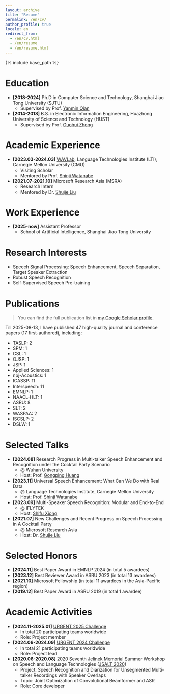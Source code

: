 ```yaml
---
layout: archive
title: "Resume"
permalink: /en/cv/
author_profile: true
locale: en
redirect_from:
  - /en/cv.html
  - /en/resume
  - /en/resume.html
---
```


{% include base_path %}

Education
======
* **[2018-2024]** Ph.D in Computer Science and Technology, Shanghai Jiao Tong University (SJTU)
  * Supervised by Prof. [Yanmin Qian](https://audiocc.sjtu.edu.cn/en/members/yanmin.qian)
* **[2014-2018]** B.S. in Electronic Information Engineering, Huazhong University of Science and Technology (HUST)
  * Supervised by Prof. [Guohui Zhong](https://ieeexplore.ieee.org/author/37397201500)

Academic Experience
======
* **[2023.03-2024.03]** [WAVLab](https://wavlab.org/), Language Technologies Institute (LTI), Carnegie Mellon University (CMU)
  * Visiting Scholar
  * Mentored by Prof. [Shinji Watanabe](https://sites.google.com/view/shinjiwatanabe)
* **[2021.07-2021.10]** Microsoft Research Asia (MSRA)
  * Research Intern
  * Mentored by Dr. [Shujie Liu](https://www.microsoft.com/en-us/research/people/shujliu/)

Work Experience
======
* **[2025-now]** Assistant Professor
  * School of Artificial Intelligence, Shanghai Jiao Tong University

Research Interests
======
* Speech Signal Processing: Speech Enhancement, Speech Separation, Target Speaker Extraction
* Robust Speech Recognition
* Self-Supervised Speech Pre-training

Publications
======
<!-- <ul>{% for post in site.publications reversed %}
    {% include archive-single-cv.html %}
  {% endfor %}</ul> -->

> You can find the full publication list in [my Google Scholar profile]({{site.author.googlescholar}}).

Till 2025-08-13, I have published 47 high-quality journal and conference papers (17 first-authored), including:
* TASLP: 2
* SPM: 1
* CSL: 1
* OJSP: 1
* JSP: 1
* Applied Sciences: 1
* npj-Acoustics: 1
* ICASSP: 11
* Interspeech: 11
* EMNLP: 1
* NAACL-HLT: 1
* ASRU: 8
* SLT: 2
* WASPAA: 2
* ISCSLP: 2
* DSLW: 1

Selected Talks
======
<!-- <ul>{% for post in site.talks reversed %}
    {% include archive-single-talk-cv.html  %}
  {% endfor %}</ul> -->
* **[2024.08]** Research Progress in Multi-talker Speech Enhancement and Recognition under the Cocktail Party Scenario
  * @ Wuhan University
  * Host: Prof. [Gongping Huang](https://www.researchgate.net/profile/Gongping-Huang)
* **[2023.11]** Universal Speech Enhancement: What Can We Do with Real Data
  * @ Language Technologies Institute, Carnegie Mellon University
  * Host: Prof. [Shinji Watanabe](https://sites.google.com/view/shinjiwatanabe)
* **[2023.09]** Multi-Speaker Speech Recognition: Modular and End-to-End
  * @ iFLYTEK
  * Host: [Shifu Xiong](https://ieeexplore.ieee.org/author/392051361030884)
* **[2021.07]** New Challenges and Recent Progress on Speech Processing in A Cocktail Party
  * @ Microsoft Research Asia
  * Host: Dr. [Shujie Liu](https://www.microsoft.com/en-us/research/people/shujliu/)

<!-- Teaching
======
  <ul>{% for post in site.teaching reversed %}
    {% include archive-single-cv.html %}
  {% endfor %}</ul> -->

<!-- Service and leadership
======
* Currently signed in to 43 different slack teams -->

Selected Honors
======
* **[2024.11]** Best Paper Award in EMNLP 2024 (in total 5 awardees)
* **[2023.12]** Best Reviewer Award in ASRU 2023 (in total 13 awardees)
* **[2021.10]** Microsoft Fellowship (in total 11 awardees in the Asia-Pacific region)
* **[2019.12]** Best Paper Award in ASRU 2019 (in total 1 awardee)

Academic Activities
======
* **[2024.11-2025.01]** [URGENT 2025 Challenge](https://urgent-challenge.github.io/urgent2025/)
  * In total 20 participating teams worldwide
  * Role: Project member
* **[2024.06-2024.09]** [URGENT 2024 Challenge](https://urgent-challenge.github.io/urgent2024/)
  * In total 21 participating teams worldwide
  * Role: Project lead
* **[2020.06-2020.08]** 2020 Seventh Jelinek Memorial Summer Workshop on Speech and Language Technologies ([JSALT 2020](https://www.clsp.jhu.edu/workshops/20-workshop/))
  * Project: Speech Recognition and Diarization for Unsegmented Multi-talker Recordings with Speaker Overlaps
  * Topic: Joint Optimization of Convolutional Beamformer and ASR
  * Role: Core developer
